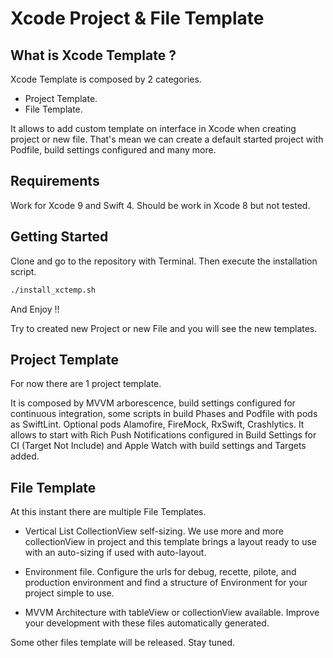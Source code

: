 # Xcode Project & File Template

## What is Xcode Template ?

Xcode Template is composed by 2 categories.

- Project Template.
- File Template.

It allows to add custom template on interface in Xcode when creating project or new file. That's mean we can create a default started project with Podfile, build settings configured and many more.

## Requirements

Work for Xcode 9 and Swift 4. Should be work in Xcode 8 but not tested.

## Getting Started

Clone and go to the repository with Terminal. Then execute the installation script.

```sh
./install_xctemp.sh
```
And Enjoy !!

Try to created new Project or new File and you will see the new templates.

## Project Template

For now there are 1 project template.

It is composed by MVVM arborescence, build settings configured for continuous integration, some scripts in build Phases and Podfile with pods as SwiftLint. Optional pods Alamofire, FireMock, RxSwift, Crashlytics. It allows to start with Rich Push Notifications configured in Build Settings for CI (Target Not Include) and Apple Watch with build settings and Targets added.

## File Template

At this instant there are multiple File Templates.

- Vertical List CollectionView self-sizing. We use more and more collectionView in project and this template brings a layout ready to use with an auto-sizing if used with auto-layout.

- Environment file. Configure the urls for debug, recette, pilote, and production environment and find a structure of Environment for your project simple to use.

- MVVM Architecture with tableView or collectionView available. Improve your development with these files automatically generated.

Some other files template will be released. Stay tuned.
